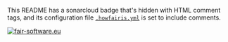 This README has a sonarcloud badge that's hidden with HTML comment tags, and its configuration file [``.howfairis.yml``](./.howfairis.yml) is set to include comments.

<!-- 
a sonarcloud badge between HTML comments to throw off howfairis 

[![SonarCloud](https://sonarcloud.io/api/project_badges/measure?project=xenon-middleware_xenon-grpc&metric=coverage)](https://sonarcloud.io/component_measures?id=xenon-middleware_xenon-grpc&metric=Coverage) |
-->

[![fair-software.eu](https://img.shields.io/badge/fair--software.eu-%E2%97%8F%20%20%E2%97%8F%20%20%E2%97%8B%20%20%E2%97%8B%20%20%E2%97%8F-orange)](https://fair-software.eu)
